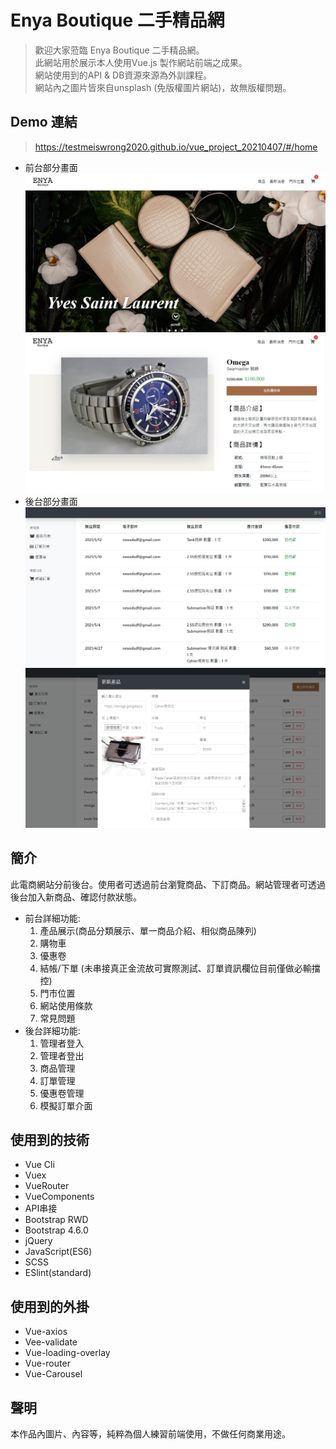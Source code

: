 # Enya Boutique 二手精品網
>歡迎大家蒞臨 Enya Boutique 二手精品網。  
>此網站用於展示本人使用Vue.js 製作網站前端之成果。    
>網站使用到的API & DB資源來源為外訓課程。  
>網站內之圖片皆來自unsplash (免版權圖片網站)，故無版權問題。  

## Demo 連結
> https://testmeiswrong2020.github.io/vue_project_20210407/#/home
* 前台部分畫面
![](https://github.com/testmeiswrong2020/vue_project_20210407/blob/master/public/img/frontEndPicForGithub.jpg?raw=true)
![](https://github.com/testmeiswrong2020/vue_project_20210407/blob/master/public/img/frontEndPicForGithub1.jpg?raw=true)
* 後台部分畫面
![](https://github.com/testmeiswrong2020/vue_project_20210407/blob/master/public/img/backendPicForGithub.jpg?raw=true)
![](https://github.com/testmeiswrong2020/vue_project_20210407/blob/master/public/img/backendPicForGithub1.jpg?raw=true)

## 簡介
此電商網站分前後台。使用者可透過前台瀏覽商品、下訂商品。網站管理者可透過後台加入新商品、確認付款狀態。

* 前台詳細功能:
  1. 產品展示(商品分類展示、單一商品介紹、相似商品陳列)
  1. 購物車
  1. 優惠卷
  1. 結帳/下單 (未串接真正金流故可實際測試、訂單資訊欄位目前僅做必輸擋控)
  1. 門市位置
  1. 網站使用條款
  1. 常見問題
* 後台詳細功能:
  1. 管理者登入
  1. 管理者登出
  1. 商品管理
  1. 訂單管理
  1. 優惠卷管理
  1. 模擬訂單介面

## 使用到的技術
* Vue Cli 
* Vuex
* VueRouter
* VueComponents
* API串接
* Bootstrap RWD
* Bootstrap 4.6.0
* jQuery
* JavaScript(ES6)
* SCSS
* ESlint(standard)

## 使用到的外掛
* Vue-axios
* Vee-validate
* Vue-loading-overlay
* Vue-router
* Vue-Carousel

## 聲明
本作品內圖片、內容等，純粹為個人練習前端使用，不做任何商業用途。
